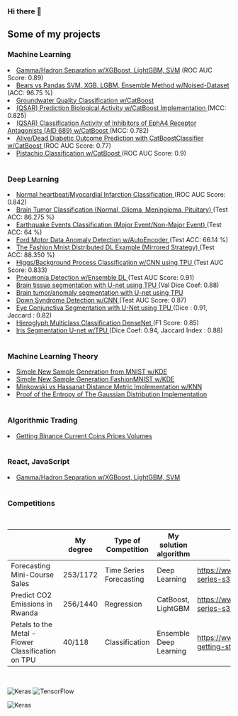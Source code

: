 ### Hi there 👋

<!--
**john-fante/john-fante** is a ✨ _special_ ✨ repository because its `README.md` (this file) appears on your GitHub profile.

Here are some ideas to get you started:

- 🔭 I’m currently working on ...
- 🌱 I’m currently learning ...
- 👯 I’m looking to collaborate on ...
- 🤔 I’m looking for help with ...
- 💬 Ask me about ...
- 📫 How to reach me: ...
- 😄 Pronouns: ...
- ⚡ Fun fact: ...
-->

## Some of my projects

### Machine Learning
<li> <a href ="https://github.com/john-fante/gamma-hadron-separation-xgb-lgbm-svm"> Gamma/Hadron Separation w/XGBoost, LightGBM, SVM</a> (ROC AUC Score: 0.89) </li>
<li> <a href ="https://github.com/john-fante/svm-xgboost-lightgbm-ensemble-method-w-noised-dataset">Bears vs Pandas SVM, XGB, LGBM, Ensemble Method w/Noised-Dataset </a>  (ACC: 96.75 %) </li>
<li> <a href ="https://github.com/john-fante/water-quality-classification-with-CatBoost"> Groundwater Quality Classification w/CatBoost </a> </li>

<li> <a href ="https://github.com/john-fante/prediction-biological-activity-catboost"> (QSAR) Prediction Biological Activity w/CatBoost Implementation </a>  (MCC: 0.825) </li>

<li> <a href ="https://github.com/john-fante/clf-aid-689-EphA4-receptor-inhibitors"> (QSAR) Classification Activity of Inhibitors of EphA4 Receptor Antagonists (AID 689) w/CatBoost </a>  (MCC: 0.782) </li>

<li> <a href ="https://github.com/john-fante/alive-dead-diabetic-outcome-prediction-catboost">Alive/Dead Diabetic Outcome Prediction with CatBoostClassifier w/CatBoost </a>  (ROC AUC Score: 0.77) </li>

<li> <a href ="https://github.com/john-fante/pistachio-classification-catboost/tree/main">Pistachio Classification w/CatBoost </a>  (ROC AUC Score: 0.9) </li>

<br>


### Deep Learning
<li> <a href ="https://github.com/john-fante/normal_heartbeat_vs_myocardial_infarction_classification"> Normal heartbeat/Myocardial Infarction Classification </a>(ROC AUC Score: 0.842) </li>
<li> <a href ="https://github.com/john-fante/brain-tumor-mri-classification"> Brain Tumor Classification (Normal, Glioma, Meningioma, Pituitary) </a>(Test ACC: 86.275 %) </li>

<li> <a href ="https://github.com/john-fante/earthquake_events_classification"> Earthquake Events Classification (Mojor Event/Non-Major Event) </a>(Test ACC: 64 %) </li>
<li> <a href ="https://github.com/john-fante/ford-motor-data-anomaly-detection-w-aes">Ford Motor Data Anomaly Detection w/AutoEncoder </a>  (Test ACC: 66.14 %) </li>
<li> <a href ="https://github.com/john-fante/distributed_deep_learning_example">The Fashion Mnist Distributed DL Example (Mirrored Strategy) </a>  (Test ACC: 88.350 %) </li>
<li> <a href ="https://github.com/john-fante/higgs-background-process-classification-CNN-TPU"> Higgs/Background Process Classification w/CNN using TPU </a>  (Test AUC Score: 0.833) </li>
<li> <a href ="https://github.com/john-fante/pneumonia-detection-with-ensemble-deep-learning"> Pneumonia Detection w/Ensemble DL </a>  (Test AUC Score: 0.91) </li>
<li> <a href ="https://github.com/john-fante/brain-tissue-segmentation-tpu"> Brain tissue segmentation with U-net using TPU </a>  (Val Dice Coef: 0.88) </li>
<li> <a href ="https://github.com/john-fante/brain-tumor-segmentation-tpu"> Brain tumor/anomaly segmentation with U-net using TPU </a> </li>
<li> <a href ="https://github.com/john-fante/down-syndrome-detection"> Down Syndrome Detection w/CNN </a>  (Test AUC Score: 0.87) </li>
<li> <a href ="https://github.com/john-fante/eye-conjunctiva-segmentation"> Eye Conjunctiva Segmentation with U-Net using TPU </a>  (Dice : 0.91, Jaccard : 0.82) </li>

<li> <a href ="https://github.com/john-fante/hieroglyph-classification-densenet"> Hieroglyph Multiclass Classification DenseNet </a>  (F1 Score: 0.85) </li>


<li> <a href ="https://github.com/john-fante/iris-segmentation-unet"> Iris Segmentation U-net w/TPU </a> (Dice Coef: 0.94, Jaccard Index : 0.88) </li>


<br>






### Machine Learning Theory

<li> <a href ="https://github.com/john-fante/simple-new-sample-generation-from-mnist-w-kde"> Simple New Sample Generation from MNIST w/KDE</a> </li>
<li> <a href ="https://github.com/john-fante/simple-new-sample-generation-fashionmnist-w-kde"> Simple New Sample Generation FashionMNIST w/KDE</a> </li>
<li> <a href ="https://github.com/john-fante/hassanat-distance-implementation-knn"> Minkowski vs Hassanat Distance Metric Implementation w/KNN </a> </li>
<li> <a href ="https://github.com/john-fante/entropy-experiments-on-gaussian-dist"> Proof of the Entropy of The Gaussian Distribution Implementation </a> </li>

<br>




### Algorithmic Trading
<li> <a href ="https://github.com/john-fante/Getting-Binance-current-coins-prices-volumes"> Getting Binance Current Coins Prices Volumes </a> </li>

<br>

### React, JavaScript 
<li> <a href ="https://github.com/john-fante/gamma-hadron-separation-xgb-lgbm-svm"> Gamma/Hadron Separation w/XGBoost, LightGBM, SVM </a> </li>

<br>

### Competitions
<br>

|                                                    	| My degree 	| Type of Competition     	| My solution algorithm  	| Link                                                        	|
|----------------------------------------------------	|-----------	|-------------------------	|------------------------	|-------------------------------------------------------------	|
| Forecasting Mini-Course Sales                      	| 253/1172  	| Time Series Forecasting 	| Deep Learning          	| https://www.kaggle.com/competitions/playground-series-s3e19 	|
| Predict CO2 Emissions in Rwanda                    	| 256/1440  	| Regression              	| CatBoost, LightGBM     	| https://www.kaggle.com/competitions/playground-series-s3e20 	|
| Petals to the Metal - Flower Classification on TPU 	| 40/118    	| Classification          	| Ensemble Deep Learning 	| https://www.kaggle.com/competitions/tpu-getting-started     	|


<br>

![Keras](https://img.shields.io/badge/Keras-%23D00000.svg?style=for-the-badge&logo=Keras&logoColor=white)
![TensorFlow](https://img.shields.io/badge/TensorFlow-%23FF6F00.svg?style=for-the-badge&logo=TensorFlow&logoColor=white)


![Keras](https://img.shields.io/badge/KERAS-100000?style=for-the-badge&logo=Keras&logoColor=000000&labelColor=FFC400&color=FFC400)


